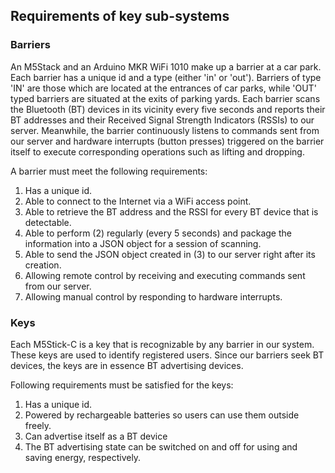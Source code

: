 ## Requirements of key sub-systems
### Barriers
An M5Stack and an Arduino MKR WiFi 1010 make up a barrier at a car park. Each barrier has a unique id and a type (either 'in' or 'out'). Barriers of type 'IN' are those which are located at the entrances of car parks, while 'OUT' typed barriers are situated at the exits of parking yards.
Each barrier scans the Bluetooth (BT) devices in its vicinity every five seconds and reports their BT addresses and their Received Signal Strength Indicators (RSSIs) to our server. 
Meanwhile, the barrier continuously listens to commands sent from our server and hardware interrupts (button presses) triggered on the barrier itself to execute corresponding operations such as lifting and dropping.

A barrier must meet the following requirements:
1. Has a unique id.
2. Able to connect to the Internet via a WiFi access point.
3. Able to retrieve the BT address and the RSSI for every BT device that is detectable.
4. Able to perform (2) regularly (every 5 seconds) and package the information into a JSON object for a session of scanning.
5. Able to send the JSON object created in (3) to our server right after its creation.
6. Allowing remote control by receiving and executing commands sent from our server.
7. Allowing manual control by responding to hardware interrupts.

### Keys
Each M5Stick-C is a key that is recognizable by any barrier in our system. These keys are used to identify registered users. 
Since our barriers seek BT devices, the keys are in essence BT advertising devices.

Following requirements must be satisfied for the keys:
1. Has a unique id.
2. Powered by rechargeable batteries so users can use them outside freely.
3. Can advertise itself as a BT device
4. The BT advertising state can be switched on and off for using and saving energy, respectively.
